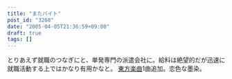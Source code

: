 ```yaml
---
title: "またバイト"
post_id: "3268"
date: "2005-04-05T21:36:59+09:00"
draft: true
tags: []
---
```



とりあえず就職のつなぎにと、単発専門の派遣会社に。給料は絶望的だが迅速に就職活動する上ではかなり有用かなと。 [東方楽曲](https://danmaq.com/3267)1曲追加。恋色な墨染。
